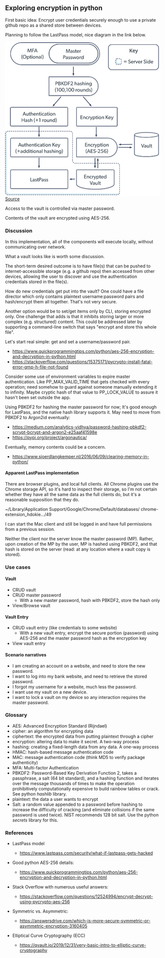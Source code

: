 ## Exploring encryption in python

First basic idea:
Encrypt user credentials securely enough to use a private github repo as a shared store between devices.

Planning to follow the LastPass model, nice diagram in the link below.

!["LastPass operates on a zero-knowledge security model"](lastpass-security-diagram.png "LastPass")
[Source](https://www.lastpass.com/security/what-if-lastpass-gets-hacked)

Access to the vault is controlled via master password.

Contents of the vault are encrypted using AES-256.

### Discussion

In this implementation, all of the components will execute locally, without communicating over network.

What a vault looks like is worth some discussion.

The short-term desired outcome is to have file(s) that can be pushed to internet-accessible storage (e.g. a github repo) then accessed from other devices, allowing the user to discover and use the authentication credentials stored in the file(s).

How do new credentials get put into the vault?
One could have a file director which only contains plaintext username:password pairs and hash/encrypt them all together. That's not very secure.

Another option would be to set/get items only by CLI, storing encrypted only.
One challenge that adds is that it inhibits storing larger or more complex (e.g. structured) content. This could be addressed later by supporting a command-line switch that says "encrypt and store this whole file".

Let's start real simple: get and set a username/password pair.

- https://www.quickprogrammingtips.com/python/aes-256-encryption-and-decryption-in-python.html 
- https://stackoverflow.com/questions/15375171/pycrypto-install-fatal-error-gmp-h-file-not-found

Consider some use of environment variables to expire master authentication.
Like PP_MAX_VALID_TIME that gets checked with every operation; need somehow
to guard against someone manually extending it to infinity. Maybe cryptic hash
of that value to PP_LOCK_VALUE to assure it hasn't been set outside the app.

Using PBKDF2 for hashing the master password for now; It's good enough for LastPass, and the native hash library supports it.
May need to move from PBKDF2 to Argon2id eventually:
- https://medium.com/analytics-vidhya/password-hashing-pbkdf2-scrypt-bcrypt-and-argon2-e25aaf41598e
- https://pypi.org/project/argonautica/

Eventually, memory contents could be a concern.
- https://www.sjoerdlangkemper.nl/2016/06/09/clearing-memory-in-python/


#### Apparent LastPass implementation

There are browser plugins, and local full clients.
All Chrome plugins use the Chrome storage API, so it's hard to inspect their storage, so I'm not certain whether they have all the same data as the full clients do, but it's a reasonable supposition that they do.

~/Library/Application Support/Google/Chrome/Default/databases/
chrome-extension_hdokie.../49

I can start the Mac client and still be logged in and have full permissions from a previous session.

Neither the client nor the server know the master password (MP). Rather, upon creation of the MP by the user, MP is hashed using PBKDF2, and that hash is stored on the server (read: at any location where a vault copy is stored).


### Use cases

#### Vault

- CRUD vault
- CRUD master password
  - With a new master password, hash with PBKDF2, store the hash only
- View/Browse vault

#### Vault Entry

- CRUD vault entry (like credentials to some website)
  - With a new vault entry, encrypt the secure portion (password) using AES-256 and the master password hash as the encryption key
- View vault entry

#### Scenario narratives
- I am creating an account on a website, and need to store the new password.
- I want to log into my bank website, and need to retrieve the stored password.
- I forgot my username for a website, much less the password.
- I want use my vault on a new device.
- I want to lock a vault on my device so any interaction requires the master password.

### Glossary

- AES: Advanced Encryption Standard (Rijndael)
- cipher: an algorithm for encrypting data
- ciphertext: the encrypted data from putting plaintext through a cipher
- encryption: altering data to make it secret. A two-way process
- hashing: creating a fixed-length data from any data. A one-way process
- HMAC: hash-based message authentication code
- MAC: message authentication code (think MD5 to verify package authenticity)
- MFA: Multi-factor Authentication
- PBKDF2: Password-Based Key Derivation Function 2, takes a passphrase, a salt (64 bit standard), and a hashing function and iterates over the message thousands of times to make the operation prohibitively computationally expensive to build rainbow tables or crack. See python _hashlib_ library.
- plaintext: the data a user wants to encrypt
- Salt: a random value appended to a password before hashing to increase the difficulty of cracking (and eliminate collisions if the same password is used twice). NIST recommends 128 bit salt. Use the python _secrets_ library for this.

 

### References

- LastPass model
  - https://www.lastpass.com/security/what-if-lastpass-gets-hacked

- Good python AES-256 details:
  - https://www.quickprogrammingtips.com/python/aes-256-encryption-and-decryption-in-python.html

- Stack Overflow with numerous useful answers:
  - https://stackoverflow.com/questions/12524994/encrypt-decrypt-using-pycrypto-aes-256
  
- Symmetric vs. Asymmetric:
  - https://answersdrive.com/which-is-more-secure-symmetric-or-asymmetric-encryption-3160405
  
- Elliptical Curve Cryptography (ECC)
  - https://qvault.io/2019/12/31/very-basic-intro-to-elliptic-curve-cryptography
